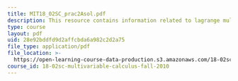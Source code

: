 ```yaml
---
title: MIT18_02SC_prac2Asol.pdf
description: This resource contains information related to lagrange multiplier equation.
type: course
layout: pdf
uid: 28e92bddfd9d2affcbda6a982c2d2a75
file_type: application/pdf
file_location: >-
  https://open-learning-course-data-production.s3.amazonaws.com/18-02sc-multivariable-calculus-fall-2010/28e92bddfd9d2affcbda6a982c2d2a75_MIT18_02SC_prac2Asol.pdf
course_id: 18-02sc-multivariable-calculus-fall-2010
---
```

